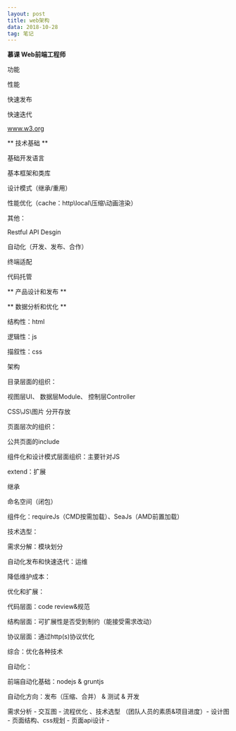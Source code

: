 ```yaml
---
layout: post
title: web架构
data: 2018-10-28
tag: 笔记
---
```




**慕课 Web前端工程师**





功能

性能

快速发布

快速迭代



www.w3.org



** 技术基础 **

基础开发语言

基本框架和类库

设计模式（继承/重用）

性能优化（cache：http\local\压缩\动画渲染）

其他：

Restful API Desgin

自动化（开发、发布、合作）

终端适配

代码托管



** 产品设计和发布 **

** 数据分析和优化 **



结构性：html

逻辑性：js

描叙性：css



架构

目录层面的组织：

视图层UI、 数据层Module、 控制层Controller

CSS\JS\图片 分开存放



页面层次的组织：

公共页面的include



组件化和设计模式层面组织：主要针对JS

extend：扩展

继承

命名空间（闭包）



组件化：requireJs（CMD按需加载）、SeaJs（AMD前置加载）



技术选型：

需求分解：模块划分

自动化发布和快速迭代：运维

降低维护成本：



优化和扩展：

代码层面：code review&规范

结构层面：可扩展性是否受到制约（能接受需求改动）

协议层面：通过http(s)协议优化

综合：优化各种技术



自动化：

前端自动化基础：nodejs & gruntjs

自动化方向：发布（压缩、合并） & 测试 & 开发



需求分析 - 交互图 - 流程优化 、技术选型 （团队人员的素质&项目进度）- 设计图 - 页面结构、css规划 - 页面api设计 - 

